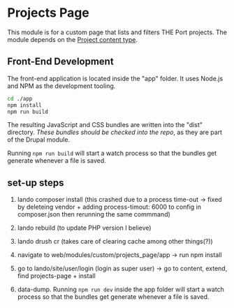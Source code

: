 # Projects Page

This module is for a custom page that lists and filters THE Port projects. The module depends on the [Project content type](/admin/structure/types/manage/project/fields).

## Front-End Development

The front-end application is located inside the "app" folder. It uses Node.js and NPM as the development tooling.

```bash
cd ./app
npm install
npm run build
```

The resulting JavaScript and CSS bundles are written into the "dist" directory. _These bundles should be checked into the repo_, as they are part of the Drupal module.

Running `npm run build` will start a watch process so that the bundles get generate whenever a file is saved.

## set-up steps

1. lando composer install (this crashed due to a process time-out -> fixed by deleteing vendor + adding process-timout: 6000 to config in composer.json then rerunning the same commmand)

2. lando rebuild (to update PHP version I believe)

3. lando drush cr (takes care of clearing cache among other things(?))

4. navigate to web/modules/custom/projects_page/app -> run npm install

5. go to lando/site/user/login (login as super user) -> go to content, extend, find projects-page + install

6. data-dump.
   Running `npm run dev` inside the app folder will start a watch process so that the bundles get generate whenever a file is saved.
